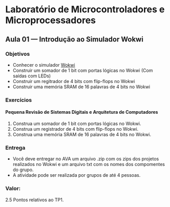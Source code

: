<link rel="stylesheet" type="text/css" href="style.css"></link>

# Laboratório de Microcontroladores e Microprocessadores
## Aula 01 — Introdução ao Simulador Wokwi

### Objetivos

- Conhecer o simulador [Wokwi](https://www.wokwi.com)
- Construir um somador de 1 bit com portas lógicas no Wokwi (Com saídas com LEDs)
- Construir um regitrador de 4 bits com flip-flops no Wokwi
- Construir uma memória SRAM de 16 palavras de 4 bits no Wokwi

### Exercícios

#### Pequena Revisão de Sistemas Digitais e Arquitetura de Computadores

1. Construa um somador de 1 bit com portas lógicas no Wokwi.
2. Construa um registrador de 4 bits com flip-flops no Wokwi.
3. Construa uma memória SRAM de 16 palavras de 4 bits no Wokwi.

### Entrega

- Você deve entregar no AVA um arquivo .zip com os zips dos projetos realizados no Wokwi e um arquivo txt com os nomes dos compomentes do grupo.
- A atividade pode ser realizada por grupos de até 4 pessoas.

### Valor:

2.5 Pontos relativos ao TP1.
